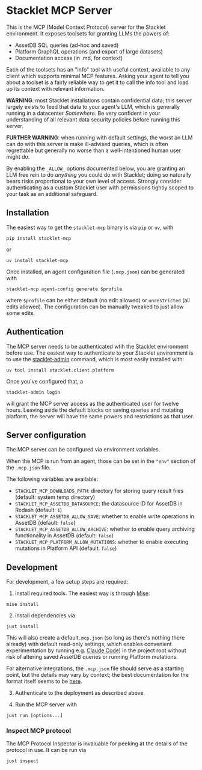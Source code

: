 # Stacklet MCP Server

This is the MCP (Model Context Protocol) server for the Stacklet environment.
It exposes toolsets for granting LLMs the powers of:

* AssetDB SQL queries (ad-hoc and saved)
* Platform GraphQL operations (and export of large datasets)
* Documentation access (in .md, for context)

Each of the toolsets has an "info" tool with useful context, available to any client which supports minimal MCP features.
Asking your agent to tell you about a toolset is a fairly reliable way to get it to call the info tool and load up its context with relevant information.

**WARNING**: most Stacklet installations contain confidential data; this server largely exists to feed that data to your agent's LLM, which is generally running in a datacenter _Somewhere_. Be very confident in your understanding of all relevant data security policies before running this server.

**FURTHER WARNING**: when running with default settings, the worst an LLM can do with this server is make ill-advised queries, which is often regrettable but generally no worse than a well-intentioned human user might do.

By enabling the `_ALLOW_` options documented below, you are granting an LLM free rein to do _anything_ you could do with Stacklet; doing so naturally bears risks proportional to your own level of access. Strongly consider authenticating as a custom Stacklet user with permissions tightly scoped to your task as an additional safeguard.


## Installation

The easiest way to get the `stacklet-mcp` binary is via `pip` or `uv`, with

```
pip install stacklet-mcp
```

or

```
uv install stacklet-mcp
```

Once installed, an agent configuration file (`.mcp.json`) can be generated with

```
stacklet-mcp agent-config generate $profile
```

where `$profile` can be either default (no edit allowed) or `unrestricted` (all edits allowed).
The configuration can be manually tweaked to just allow some edits.


## Authentication

The MCP server needs to be authenticated wtih the Stacklet environment before use.
The easiest way to authenticate to your Stacklet environment is to use the [stacklet-admin](https://pypi.org/project/stacklet.client.platform/) command, which is most easily installed with:

```
uv tool install stacklet.client.platform
```

Once you've configured that, a

```
stacklet-admin login
```

will grant the MCP server access as the authenticated user for twelve hours. Leaving aside the default blocks on saving queries and mutating platform, the server will have the same powers and restrictions as that user.


## Server configuration

The MCP server can be configured via environment variables.

When the MCP is run from an agent, those can be set in the `"env"` section of the `.mcp.json` file.

The following variables are available:

- `STACKLET_MCP_DOWNLOADS_PATH`: directory for storing query result files (default: system temp directory)
- `STACKLET_MCP_ASSETDB_DATASOURCE`: the datasource ID for AssetDB in Redash (default: `1`)
- `STACKLET_MCP_ASSETDB_ALLOW_SAVE`: whether to enable write operations in AssetDB (default: `false`)
- `STACKLET_MCP_ASSETDB_ALLOW_ARCHIVE`: whether to enable query archiving functionality in AssetDB (default: `false`)
- `STACKLET_MCP_PLATFORM_ALLOW_MUTATIONS`: whether to enable executing mutations in Platform API (default: `false`)


## Development

For development, a few setup steps are required:


1) install required tools. The easiest way is through [Mise](https://mise.jdx.dev/):

```
mise install
```

2) install dependencies via

```
just install
```

This will also create a default`.mcp.json` (so long as there's nothing there already) with default read-only settings, which enables convenient experimentation by running e.g. [Claude Code](https://claude.com/product/claude-code)) in the project root without risk of altering saved AssetDB queries or running Platform mutations.

For alternative integrations, the `.mcp.json` file should serve as a starting point, but the details may vary by context; the best documentation for the format itself seems to be [here](https://gofastmcp.com/integrations/mcp-json-configuration#mcp-json-configuration-standard).


3) Authenticate to the deployment as described above.

4) Run the MCP server with

```
just run [options...]
```


### Inspect MCP protocol


The MCP Protocol Inspector is invaluable for peeking at the details of the protocol in use. It can be run via

```
just inspect
```
